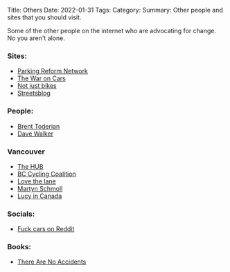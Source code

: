 Title: Others
Date: 2022-01-31
Tags: 
Category: 
Summary: Other people and sites that you should visit.

Some of the other people on the internet who are advocating for change. No you aren't alone.

### Sites:

* [Parking Reform Network](https://parkingreform.org/)
* [The War on Cars](https://thewaroncars.org/)
* [Not just bikes](https://www.youtube.com/@NotJustBikes)
* [Streetsblog](https://usa.streetsblog.org/)

### People:

* [Brent Toderian](https://mastodon.social/@BrentToderian@mastodon.online)
* [Dave Walker](https://davewalker.com/)

### Vancouver
* [The HUB](https://bikehub.ca/)
* [BC Cycling Coalition](https://bccycling.ca/)
* [Love the lane](https://lovethelane.ca/)
* [Martyn Schmoll](https://twitter.com/martynschmoll)
* [Lucy in Canada](https://mastodon.social/@Lucyincanada@c.im)

### Socials:

* [Fuck cars on Reddit](https://www.reddit.com/r/fuckcars/)

### Books:

* [There Are No Accidents](https://www.simonandschuster.com/books/There-Are-No-Accidents/Jessie-Singer/9781982129668)